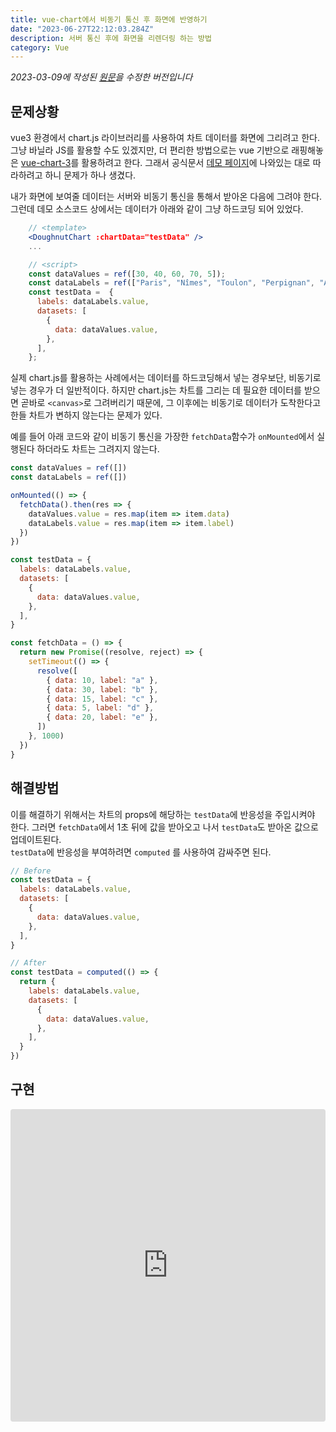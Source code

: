 ```yaml
---
title: vue-chart에서 비동기 통신 후 화면에 반영하기
date: "2023-06-27T22:12:03.284Z"
description: 서버 통신 후에 화면을 리렌더링 하는 방법
category: Vue
---
```


_2023-03-09에 작성된 [원문](https://ps-hjhj97.tistory.com/221)을 수정한 버전입니다_

## 문제상황

vue3 환경에서 chart.js 라이브러리를 사용하여 차트 데이터를 화면에 그리려고 한다. 그냥 바닐라 JS를 활용할 수도 있겠지만, 더 편리한 방법으로는 vue 기반으로 래핑해놓은 [vue-chart-3](https://vue-chart-3.netlify.app/)를 활용하려고 한다. 그래서 공식문서 [데모 페이지](https://codesandbox.io/s/demo-vue-chart-3-ugynm?from-embed=&file=/src/App.vue)에 나와있는 대로 따라하려고 하니 문제가 하나 생겼다.

내가 화면에 보여줄 데이터는 서버와 비동기 통신을 통해서 받아온 다음에 그려야 한다. 그런데 데모 소스코드 상에서는 데이터가 아래와 같이 그냥 하드코딩 되어 있었다.

```jsx
    // <template>
    <DoughnutChart :chartData="testData" />
    ...

    // <script>
    const dataValues = ref([30, 40, 60, 70, 5]);
    const dataLabels = ref(["Paris", "Nîmes", "Toulon", "Perpignan", "Autre"]);
    const testData =  {
      labels: dataLabels.value,
      datasets: [
        {
          data: dataValues.value,
        },
      ],
    };
```

실제 chart.js를 활용하는 사례에서는 데이터를 하드코딩해서 넣는 경우보단, 비동기로 넣는 경우가 더 일반적이다. 하지만 chart.js는 차트를 그리는 데 필요한 데이터를 받으면 곧바로 `<canvas>`로 그려버리기 때문에, 그 이후에는 비동기로 데이터가 도착한다고 한들 차트가 변하지 않는다는 문제가 있다.

예를 들어 아래 코드와 같이 비동기 통신을 가장한 `fetchData`함수가 `onMounted`에서 실행된다 하더라도 차트는 그려지지 않는다.

```javascript
const dataValues = ref([])
const dataLabels = ref([])

onMounted(() => {
  fetchData().then(res => {
    dataValues.value = res.map(item => item.data)
    dataLabels.value = res.map(item => item.label)
  })
})

const testData = {
  labels: dataLabels.value,
  datasets: [
    {
      data: dataValues.value,
    },
  ],
}

const fetchData = () => {
  return new Promise((resolve, reject) => {
    setTimeout(() => {
      resolve([
        { data: 10, label: "a" },
        { data: 30, label: "b" },
        { data: 15, label: "c" },
        { data: 5, label: "d" },
        { data: 20, label: "e" },
      ])
    }, 1000)
  })
}
```

## 해결방법

이를 해결하기 위해서는 차트의 props에 해당하는 `testData`에 반응성을 주입시켜야 한다. 그러면 `fetchData`에서 1초 뒤에 값을 받아오고 나서 `testData`도 받아온 값으로 업데이트된다.  
 `testData`에 반응성을 부여하려면 `computed` 를 사용하여 감싸주면 된다.

```javascript
// Before
const testData = {
  labels: dataLabels.value,
  datasets: [
    {
      data: dataValues.value,
    },
  ],
}

// After
const testData = computed(() => {
  return {
    labels: dataLabels.value,
    datasets: [
      {
        data: dataValues.value,
      },
    ],
  }
})
```

## 구현

<iframe src="https://codesandbox.io/embed/vue-chart-3nbvlh?fontsize=14&hidenavigation=1&theme=dark"
     style="width:100%; height:500px; border:0; border-radius: 4px; overflow:hidden;"
     title="vue-chart"
     allow="accelerometer; ambient-light-sensor; camera; encrypted-media; geolocation; gyroscope; hid; microphone; midi; payment; usb; vr; xr-spatial-tracking"
     sandbox="allow-forms allow-modals allow-popups allow-presentation allow-same-origin allow-scripts"
   ></iframe>
